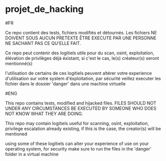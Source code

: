 # projet_de_hacking

#FR

Ce repo contient des tests, fichiers modifiés et détournés. Les fichiers NE DOIVENT SOUS AUCUN PRETEXTE ÊTRE EXECUTE PAR UNE PERSONNE NE SACHANT PAS CE QU'ELLE FAIT.

Ce repo peut contenir des logitiels utile pour du scan, osint, exploitation, élévation de privilèges déjà éxistant, si c'est le cas, le(s) créateur(s) seront mentionné(s)

l'utilisation de certains de ces logitiels peuvent altérer votre experience d'utilisation sur votre system d'éxploitation, par sécurité veillez executer les fichier dans le dossier 'danger' dans une machine virtuelle

#ENG

This repo contains tests, modified and hijacked files. FILES SHOULD NOT UNDER ANY CIRCUMSTANCES BE EXECUTED BY SOMEONE WHO DOES NOT KNOW WHAT THEY ARE DOING. 

This repo may contain logitiels useful for scanning, osint, exploitation, privilege escalation already existing, if this is the case, the creator(s) will be mentioned 

using some of these logitiels can alter your experience of use on your operating system, for security make sure to run the files in the 'danger' folder in a virtual machine

